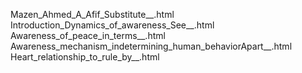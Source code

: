 Mazen_Ahmed_A_Afif_Substitute__.html
Introduction_Dynamics_of_awareness_See__.html
Awareness_of_peace_in_terms__.html
Awareness_mechanism_indetermining_human_behaviorApart__.html
Heart_relationship_to_rule_by__.html